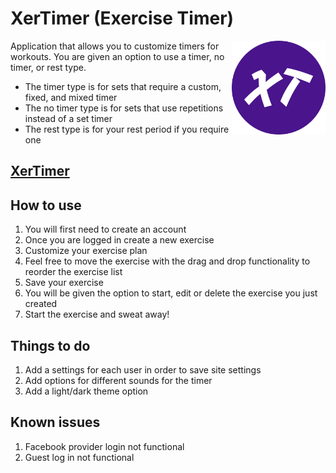 
# XerTimer (Exercise Timer)

<img align="right" width="150" src="./src/images/xertimer-image.png" />

Application that allows you to customize timers for workouts. You are given an option to use a timer, no timer, or rest type.

- The timer type is for sets that require a custom, fixed, and mixed timer
- The no timer type is for sets that use repetitions instead of a set timer
- The rest type is for your rest period if you require one

## [XerTimer](https://xertimer.web.app/)

## How to use

1. You will first need to create an account
2. Once you are logged in create a new exercise
3. Customize your exercise plan
4. Feel free to move the exercise with the drag and drop functionality to reorder the exercise list
5. Save your exercise
6. You will be given the option to start, edit or delete the exercise you just created
7. Start the exercise and sweat away!

## Things to do

1. Add a settings for each user in order to save site settings
2. Add options for different sounds for the timer
3. Add a light/dark theme option

## Known issues

1. Facebook provider login not functional
2. Guest log in not functional

